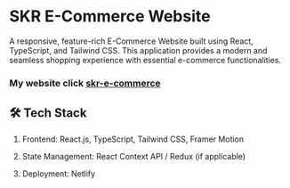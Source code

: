 # SKR E-Commerce Website
A responsive, feature-rich E-Commerce Website built using React, TypeScript, and Tailwind CSS. This application provides a modern and seamless shopping experience with essential e-commerce functionalities.
### My website click <a href="https://skr-e-commerce.netlify.app/" target="_blank"> skr-e-commerce</a>


## 🛠️ Tech Stack

1. Frontend: React.js, TypeScript, Tailwind CSS, Framer Motion

2. State Management: React Context API / Redux (if applicable)

3. Deployment: Netlify
